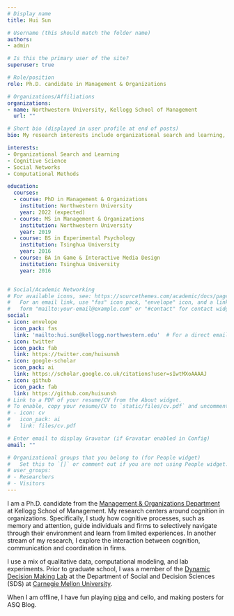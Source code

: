 ```yaml
---
# Display name
title: Hui Sun

# Username (this should match the folder name)
authors:
- admin

# Is this the primary user of the site?
superuser: true

# Role/position
role: Ph.D. candidate in Management & Organizations

# Organizations/Affiliations
organizations:
- name: Northwestern University, Kellogg School of Management
  url: ""

# Short bio (displayed in user profile at end of posts)
bio: My research interests include organizational search and learning, cognitive science, and social networks. I use a mix of qualitative data, computational modeling, and experiments.

interests:
- Organizational Search and Learning
- Cognitive Science
- Social Networks
- Computational Methods

education:
  courses:
  - course: PhD in Management & Organizations
    institution: Northwestern University
    year: 2022 (expected)
  - course: MS in Management & Organizations
    institution: Northwestern University
    year: 2019
  - course: BS in Experimental Psychology
    institution: Tsinghua University
    year: 2016
  - course: BA in Game & Interactive Media Design
    institution: Tsinghua University
    year: 2016


# Social/Academic Networking
# For available icons, see: https://sourcethemes.com/academic/docs/page-builder/#icons
#   For an email link, use "fas" icon pack, "envelope" icon, and a link in the
#   form "mailto:your-email@example.com" or "#contact" for contact widget.
social:
- icon: envelope
  icon_pack: fas
  link: 'mailto:hui.sun@kellogg.northwestern.edu'  # For a direct email link, use "mailto:test@example.org".
- icon: twitter
  icon_pack: fab
  link: https://twitter.com/huisunsh
- icon: google-scholar
  icon_pack: ai
  link: https://scholar.google.co.uk/citations?user=sIwtMXoAAAAJ
- icon: github
  icon_pack: fab
  link: https://github.com/huisunsh
# Link to a PDF of your resume/CV from the About widget.
# To enable, copy your resume/CV to `static/files/cv.pdf` and uncomment the lines below.
# - icon: cv
#   icon_pack: ai
#   link: files/cv.pdf

# Enter email to display Gravatar (if Gravatar enabled in Config)
email: ""

# Organizational groups that you belong to (for People widget)
#   Set this to `[]` or comment out if you are not using People widget.
# user_groups:
# - Researchers
# - Visitors
---
```


I am a Ph.D. candidate from the [Management & Organizations Department](https://www.kellogg.northwestern.edu/faculty/academics/management-and-organizations.aspx) at Kellogg School of Management. My research centers around cognition in organizations. Specifically, I study how cognitive processes, such as memory and attention, guide individuals and firms to selectively navigate through their environment and learn from limited experiences. In another stream of my research, I explore the interaction between cognition, communication and coordination in firms. 



I use a mix of qualitative data, computational modeling, and lab experiments. Prior to graduate school, I was a member of the [Dynamic Decision Making Lab](https://www.cmu.edu/dietrich/sds/ddmlab/) at the Department of Social and Decision Sciences (SDS) at [Carnegie Mellon University](https://www.cmu.edu/dietrich/sds/).


When I am offline, I have fun playing [pipa](https://en.wikipedia.org/wiki/Pipa) and cello, and making posters for ASQ Blog. 
